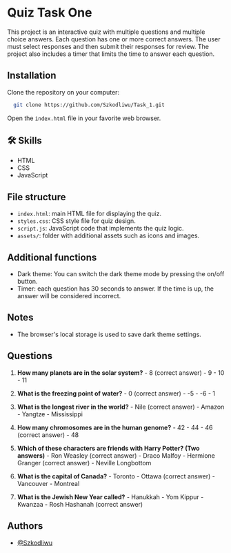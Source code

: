 
# Quiz Task One

This project is an interactive quiz with multiple questions and multiple choice answers. Each question has one or more correct answers. The user must select responses and then submit their responses for review. The project also includes a timer that limits the time to answer each question.


## Installation

Clone the repository on your computer:

```bash
  git clone https://github.com/Szkodliwu/Task_1.git
```
Open the `index.html` file in your favorite web browser.    
## 🛠 Skills
- HTML
- CSS
- JavaScript


## File structure

- `index.html`: main HTML file for displaying the quiz.
- `styles.css`: CSS style file for quiz design.
- `script.js`: JavaScript code that implements the quiz logic.
- `assets/`: folder with additional assets such as icons and images.
## Additional functions
- Dark theme: You can switch the dark theme mode by pressing the on/off button.
- Timer: each question has 30 seconds to answer. If the time is up, the answer will be considered incorrect.
## Notes

- The browser's local storage is used to save dark theme settings.
## Questions

  1. **How many planets are in the solar system?**
    - 8 (correct answer)
    - 9
    - 10
    - 11

  2. **What is the freezing point of water?**
    - 0 (correct answer)
    - -5
    - -6
    - 1

  3. **What is the longest river in the world?**
    - Nile (correct answer)
    - Amazon
    - Yangtze
    - Mississippi

  4. **How many chromosomes are in the human genome?**
    - 42
    - 44
    - 46 (correct answer)
    - 48

  5. **Which of these characters are friends with Harry Potter? (Two answers)**
    - Ron Weasley (correct answer)
    - Draco Malfoy
    - Hermione Granger (correct answer)
    - Neville Longbottom

  6. **What is the capital of Canada?**
    - Toronto
    - Ottawa (correct answer)
    - Vancouver
    - Montreal

  7. **What is the Jewish New Year called?**
    - Hanukkah
    - Yom Kippur
    - Kwanzaa
    - Rosh Hashanah (correct answer)
## Authors

- [@Szkodliwu](https://github.com/Szkodliwu)

